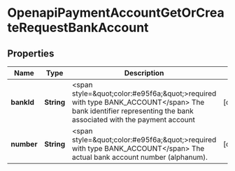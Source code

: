 

# OpenapiPaymentAccountGetOrCreateRequestBankAccount


## Properties

| Name | Type | Description | Notes |
|------------ | ------------- | ------------- | -------------|
|**bankId** | **String** | &lt;span style&#x3D;\&quot;color:#e95f6a;\&quot;&gt;required with type BANK_ACCOUNT&lt;/span&gt;  The bank identifier representing the bank associated with the payment account |  [optional] |
|**number** | **String** | &lt;span style&#x3D;\&quot;color:#e95f6a;\&quot;&gt;required with type BANK_ACCOUNT&lt;/span&gt;  The actual bank account number (alphanum). |  [optional] |



